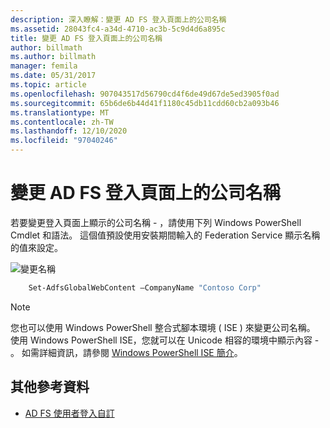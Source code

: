 ```yaml
---
description: 深入瞭解：變更 AD FS 登入頁面上的公司名稱
ms.assetid: 28043fc4-a34d-4710-ac3b-5c9d4d6a895c
title: 變更 AD FS 登入頁面上的公司名稱
author: billmath
ms.author: billmath
manager: femila
ms.date: 05/31/2017
ms.topic: article
ms.openlocfilehash: 907043517d56790cd4f6de49d67de5ed3905f0ad
ms.sourcegitcommit: 65b6de6b44d41f1180c45db11cdd60cb2a093b46
ms.translationtype: MT
ms.contentlocale: zh-TW
ms.lasthandoff: 12/10/2020
ms.locfileid: "97040246"
---
```

# <a name="change-the-company-name-on-the-ad-fs-sign-in-page"></a>變更 AD FS 登入頁面上的公司名稱

若要變更登入頁面上顯示的公司名稱 \- ，請使用下列 Windows PowerShell Cmdlet 和語法。 這個值預設使用安裝期間輸入的 Federation Service 顯示名稱的值來設定。

![變更名稱](media/AD-FS-user-sign-in-customization/ADFS_Blue_Custom1.png)

```powershell
    Set-AdfsGlobalWebContent –CompanyName "Contoso Corp"
```

> [!NOTE]
> 您也可以使用 Windows PowerShell 整合式腳本環境 \( ISE \) 來變更公司名稱。 使用 Windows PowerShell ISE，您就可以在 Unicode 相容的環境中顯示內容 \- 。 如需詳細資訊，請參閱 [Windows PowerShell ISE 簡介](/previous-versions/mt707506(v=msdn.10))。

## <a name="additional-references"></a>其他參考資料

- [AD FS 使用者登入自訂](AD-FS-user-sign-in-customization.md)
